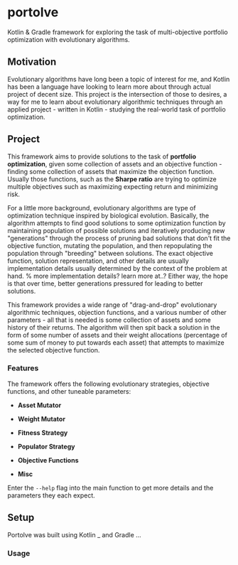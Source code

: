 # portolve
Kotlin & Gradle framework for exploring the task of multi-objective portfolio optimization with evolutionary algorithms.

## Motivation

Evolutionary algorithms have long been a topic of interest for me, and Kotlin has been a language have looking to learn
more about through actual project of decent size. This project is the intersection of those to desires, a way for me to
learn about evolutionary algorithmic techniques through an applied project - written in Kotlin - studying the real-world 
task of portfolio optimization. 

## Project

This framework aims to provide solutions to the task of **portfolio optimization**, given some collection of assets and 
an objective function - finding some collection of assets that maximize the objection function. Usually those functions,
such as the **Sharpe ratio** are trying to optimize multiple objectives such as maximizing expecting return and 
minimizing risk.

For a little more background, evolutionary algorithms are type of optimization technique inspired by biological 
evolution. Basically, the algorithm attempts to find good solutions to some optimization function by maintaining 
population of possible solutions and iteratively producing new "generations" through the process of pruning bad 
 solutions that don't fit the objective function, mutating the population, and then repopulating the population through
"breeding" between solutions. The exact objective function, solution representation, and other details are usually 
implementation details usually determined by the context of the problem at hand. 
% more implementation details? learn more at..?
Either way, the hope is that over time, better generations pressured for leading to better solutions.

This framework provides a wide range of "drag-and-drop" evolutionary algorithmic techniques, objection 
functions, and a various number of other parameters - all that is needed is some collection of assets and some history
of their returns. The algorithm will then spit back a solution in the form of some number of assets and their 
weight allocations (percentage of some sum of money to put towards each asset) that attempts to maximize the selected 
objective function.

### Features

The framework offers the following evolutionary strategies, objective functions, and other tuneable parameters:

- **Asset Mutator**

- **Weight Mutator**

- **Fitness Strategy**

- **Populator Strategy**

- **Objective Functions**

- **Misc**

Enter the `--help` flag into the main function to get more details and the parameters they each expect.

## Setup

Portolve was built using Kotlin _ and Gradle ...

### Usage
